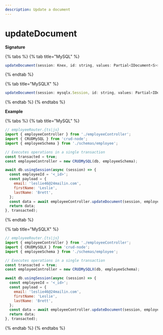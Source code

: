 ```yaml
---
description: Update a document
---
```


# updateDocument

**Signature**

{% tabs %}
{% tab title="MySQL" %}
```javascript
updateDocument(session: Knex, id: string, values: Partial<IDocument<S>>): Promise<IDocument<S>>;
```
{% endtab %}

{% tab title="MySQLX" %}
```javascript
updateDocument(session: mysqlx.Session, id: string, values: Partial<IDocument>): Promise<IDocument>;
```
{% endtab %}
{% endtabs %}

**Example**

{% tabs %}
{% tab title="MySQL" %}
```javascript
// employeeRouter.{ts|js}
import { employeeController } from './employeeController';
import { CRUDMySQL } from 'crud-node';
import { employeeSchema } from './schemas/employee';

// Executes operations in a single transaction
const transacted = true;
const employeeController = new CRUDMySQL(db, employeeSchema);

await db.usingSession(async (session) => {
  const employeeId = '<_id>';
  const payload = {
    email: 'leslie46@24mailin.com',
    firstName: 'Leslie',
    lastName: 'Brett',
  };
  const data = await employeeController.updateDocument(session, employeeId, payload);
  return data;
}, transacted);
```
{% endtab %}

{% tab title="MySQLX" %}
```javascript
// employeeRouter.{ts|js}
import { employeeController } from './employeeController';
import { CRUDMySQLX } from 'crud-node';
import { employeeSchema } from './schemas/employee';

// Executes operations in a single transaction
const transacted = true;
const employeeController = new CRUDMySQLX(db, employeeSchema);

await db.usingSession(async (session) => {
  const employeeId = '<_id>';
  const payload = {
    email: 'leslie46@24mailin.com',
    firstName: 'Leslie',
    lastName: 'Brett',
  };
  const data = await employeeController.updateDocument(session, employeeId, payload);
  return data;
}, transacted);
```


{% endtab %}
{% endtabs %}

